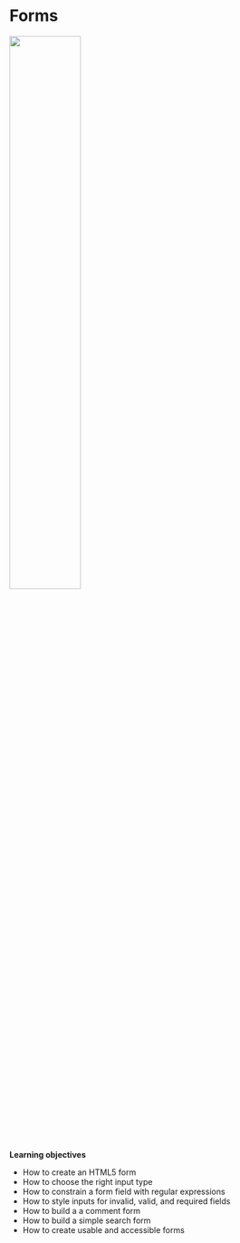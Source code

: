 # Forms

<img width=50% src="https://s3.amazonaws.com/alx-intranet.hbtn.io/uploads/medias/2019/12/abbff2217b3cc83e050d.jpeg?X-Amz-Algorithm=AWS4-HMAC-SHA256&X-Amz-Credential=AKIARDDGGGOUSBVO6H7D%2F20240630%2Fus-east-1%2Fs3%2Faws4_request&X-Amz-Date=20240630T112122Z&X-Amz-Expires=86400&X-Amz-SignedHeaders=host&X-Amz-Signature=877ba7ce82eaf99527a8a1d2c3f77fb3ce7a3143a6f40fbc91b6425d2fecad64">


**Learning objectives**

* How to create an HTML5 form
* How to choose the right input type
* How to constrain a form field with regular expressions
* How to style inputs for invalid, valid, and required fields
* How to build a a comment form
* How to build a simple search form
* How to create usable and accessible forms